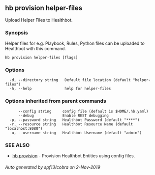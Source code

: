## hb provision helper-files

Upload Helper Files to Healthbot.

### Synopsis

Helper files for e.g. Playbook, Rules, Python files can be uploaded to Healthbot with this command.

```
hb provision helper-files [flags]
```

### Options

```
  -d, --directory string   Default file location (default "helper-files")
  -h, --help               help for helper-files
```

### Options inherited from parent commands

```
      --config string     config file (default is $HOME/.hb.yaml)
      --debug             Enable REST debugging
  -p, --password string   Healthbot Password (default "****")
  -r, --resource string   Healthbot Resource Name (default "localhost:8080")
  -u, --username string   Healthbot Username (default "admin")
```

### SEE ALSO

* [hb provision](hb_provision.md)	 - Provision Healthbot Entities using config files.

###### Auto generated by spf13/cobra on 2-Nov-2019
